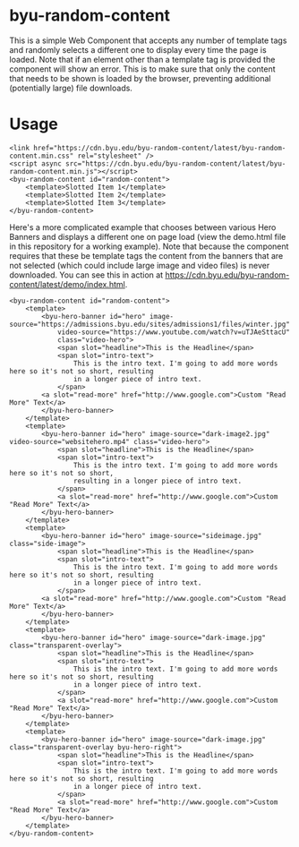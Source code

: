 # byu-random-content

This is a simple Web Component that accepts any number of template tags and randomly selects a different one to display every time the page is loaded. Note that if an element other than a template tag is provided the component will show an error. This is to make sure that only the content that needs to be shown is loaded by the browser, preventing additional (potentially large) file downloads.  

# Usage

    <link href="https://cdn.byu.edu/byu-random-content/latest/byu-random-content.min.css" rel="stylesheet" />
    <script async src="https://cdn.byu.edu/byu-random-content/latest/byu-random-content.min.js"></script>
    <byu-random-content id="random-content">
        <template>Slotted Item 1</template>
        <template>Slotted Item 2</template>
        <template>Slotted Item 3</template>
    </byu-random-content>

Here's a more complicated example that chooses between various Hero Banners and displays a different one on page load (view the demo.html file in this repository for a working example). Note that because the component requires that these be template tags the content from the banners that are not selected (which could include large image and video files) is never downloaded. You can see this in action at <a href="https://cdn.byu.edu/byu-random-content/latest/demo/index.html">https://cdn.byu.edu/byu-random-content/latest/demo/index.html</a>.

    <byu-random-content id="random-content">
        <template>
            <byu-hero-banner id="hero" image-source="https://admissions.byu.edu/sites/admissions1/files/winter.jpg" 
                video-source="https://www.youtube.com/watch?v=uTJAeSttacU"
                class="video-hero">
                <span slot="headline">This is the Headline</span>
                <span slot="intro-text">
                    This is the intro text. I'm going to add more words here so it's not so short, resulting 
                    in a longer piece of intro text.
                </span>
            <a slot="read-more" href="http://www.google.com">Custom "Read More" Text</a>
            </byu-hero-banner>
        </template>
        <template>
            <byu-hero-banner id="hero" image-source="dark-image2.jpg" video-source="websitehero.mp4" class="video-hero">
                <span slot="headline">This is the Headline</span>
                <span slot="intro-text">
                    This is the intro text. I'm going to add more words here so it's not so short, 
                    resulting in a longer piece of intro text.
                </span>
                <a slot="read-more" href="http://www.google.com">Custom "Read More" Text</a>
            </byu-hero-banner>
        </template>
        <template>
            <byu-hero-banner id="hero" image-source="sideimage.jpg" class="side-image">
                <span slot="headline">This is the Headline</span>
                <span slot="intro-text">
                    This is the intro text. I'm going to add more words here so it's not so short, resulting 
                    in a longer piece of intro text.
                </span>
            <a slot="read-more" href="http://www.google.com">Custom "Read More" Text</a>
            </byu-hero-banner>
        </template>
        <template>
            <byu-hero-banner id="hero" image-source="dark-image.jpg" class="transparent-overlay">
                <span slot="headline">This is the Headline</span>
                <span slot="intro-text">
                    This is the intro text. I'm going to add more words here so it's not so short, resulting 
                    in a longer piece of intro text.
                </span>
                <a slot="read-more" href="http://www.google.com">Custom "Read More" Text</a>
            </byu-hero-banner>
        </template>
        <template>
            <byu-hero-banner id="hero" image-source="dark-image.jpg" class="transparent-overlay byu-hero-right">
                <span slot="headline">This is the Headline</span>
                <span slot="intro-text">
                    This is the intro text. I'm going to add more words here so it's not so short, resulting 
                    in a longer piece of intro text.
                </span>
                <a slot="read-more" href="http://www.google.com">Custom "Read More" Text</a>
            </byu-hero-banner>
        </template>
    </byu-random-content>